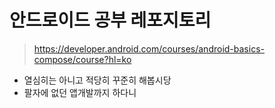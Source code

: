 # 안드로이드 공부 레포지토리

> https://developer.android.com/courses/android-basics-compose/course?hl=ko

- 열심히는 아니고 적당히 꾸준히 해봅시당
- 팔자에 없던 앱개발까지 하다니
